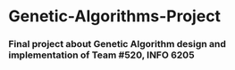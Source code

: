 # Genetic-Algorithms-Project

### Final project about Genetic Algorithm design and implementation of Team #520, INFO 6205
